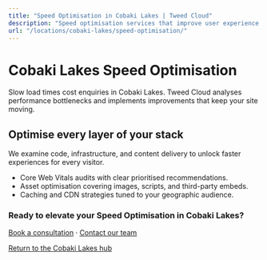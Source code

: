 ```yaml
---
title: "Speed Optimisation in Cobaki Lakes | Tweed Cloud"
description: "Speed optimisation services that improve user experience for Cobaki Lakes visitors."
url: "/locations/cobaki-lakes/speed-optimisation/"
---
```


# Cobaki Lakes Speed Optimisation

Slow load times cost enquiries in Cobaki Lakes. Tweed Cloud analyses performance bottlenecks and implements improvements that keep your site moving.

## Optimise every layer of your stack

We examine code, infrastructure, and content delivery to unlock faster experiences for every visitor.

- Core Web Vitals audits with clear prioritised recommendations.
- Asset optimisation covering images, scripts, and third-party embeds.
- Caching and CDN strategies tuned to your geographic audience.

### Ready to elevate your Speed Optimisation in Cobaki Lakes?

[Book a consultation](/consultation/) · [Contact our team](/contact/)

[Return to the Cobaki Lakes hub](/locations/cobaki-lakes/)
